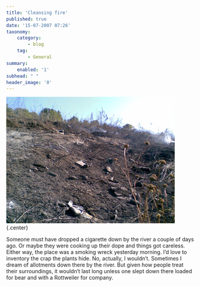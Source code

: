 ```yaml
---
title: 'Cleansing fire'
published: true
date: '15-07-2007 07:26'
taxonomy:
    category:
        - blog
    tag:
        - General
summary:
    enabled: '1'
subhead: " "
header_image: '0'
---
```


![Burned over stretch of riverbank, still smoking, with debris all over the ground.](14072007.jpg){.center}

Someone must have dropped a cigarette down by the river a couple of days ago. Or maybe they were cooking up their dope and things got careless. Either way, the place was a smoking wreck yesterday morning. I’d love to inventory the crap the plants hide. No, actually, I wouldn’t. Sometimes I dream of allotments down there by the river. But given how people treat their surroundings, it wouldn’t last long unless one slept down there loaded for bear and with a Rottweiler for company.
